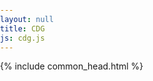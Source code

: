```yaml
---
layout: null
title: CDG
js: cdg.js
---
```


<html lang="ja">

<head>
  {% include common_head.html %}
  <script src="https://unpkg.com/osmtogeojson@2.2.12/osmtogeojson.js"></script>
  <style>
    body { margin: 0; padding: 0; }
    #map { position: absolute; top: 0; bottom: 0; width: 100%; }
</style>
</head>

<body>
  <div id="bottom">
  <div id='map' class="inner"></div>
</div>
</body>
<script>
  {% include {{ page.js }} %}
</script>

</html>